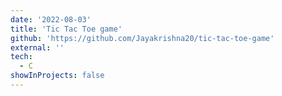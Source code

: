 ```yaml
---
date: '2022-08-03'
title: 'Tic Tac Toe game'
github: 'https://github.com/Jayakrishna20/tic-tac-toe-game'
external: ''
tech:
  - C  
showInProjects: false
---
```


